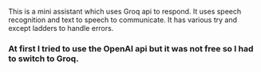 This is a mini assistant which uses Groq api to respond.
It uses speech recognition and text to speech to communicate.
It has various try and except ladders to handle errors. 
### At first I tried to use the OpenAI api but it was not free so I had to switch to Groq.
